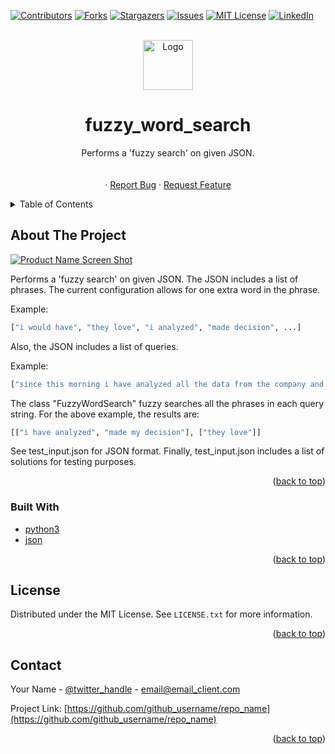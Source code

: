 <div id="top"></div>
<!--
*** Thanks for checking out the Best-README-Template. If you have a suggestion
*** that would make this better, please fork the repo and create a pull request
*** or simply open an issue with the tag "enhancement".
*** Don't forget to give the project a star!
*** Thanks again! Now go create something AMAZING! :D
-->



<!-- PROJECT SHIELDS -->
<!--
*** I'm using markdown "reference style" links for readability.
*** Reference links are enclosed in brackets [ ] instead of parentheses ( ).
*** See the bottom of this document for the declaration of the reference variables
*** for contributors-url, forks-url, etc. This is an optional, concise syntax you may use.
*** https://www.markdownguide.org/basic-syntax/#reference-style-links
-->
[![Contributors][contributors-shield]][contributors-url]
[![Forks][forks-shield]][forks-url]
[![Stargazers][stars-shield]][stars-url]
[![Issues][issues-shield]][issues-url]
[![MIT License][license-shield]][license-url]
[![LinkedIn][linkedin-shield]][linkedin-url]



<!-- PROJECT LOGO -->
<br />
<div align="center">
  <a href="https://github.com/github_username/repo_name">
    <img src="images/logo.png" alt="Logo" width="80" height="80">
  </a>

<h1 align="center">fuzzy_word_search</h1>

  <p align="center">
    Performs a 'fuzzy search' on given JSON.
    <br />
<!--     <a href="https://github.com/github_username/repo_name"><strong>Explore the docs »</strong></a> -->
    <br />
    <br />
<!--     <a href="https://github.com/github_username/repo_name">View Demo</a> -->
    ·
    <a href="https://github.com/dev-mike-del/fuzzy_word_search/issues">Report Bug</a>
    ·
    <a href="https://github.com/dev-mike-del/fuzzy_word_search/issues">Request Feature</a>
  </p>
</div>



<!-- TABLE OF CONTENTS -->
<details>
  <summary>Table of Contents</summary>
  <ol>
    <li>
      <a href="#about-the-project">About The Project</a>
      <ul>
        <li><a href="#built-with">Built With</a></li>
      </ul>
    </li>
    <li>
      <a href="#getting-started">Getting Started</a>
      <ul>
        <li><a href="#prerequisites">Prerequisites</a></li>
        <li><a href="#installation">Installation</a></li>
      </ul>
    </li>
    <li><a href="#usage">Usage</a></li>
    <li><a href="#roadmap">Roadmap</a></li>
    <li><a href="#contributing">Contributing</a></li>
    <li><a href="#license">License</a></li>
    <li><a href="#contact">Contact</a></li>
    <li><a href="#acknowledgments">Acknowledgments</a></li>
  </ol>
</details>



<!-- ABOUT THE PROJECT -->
## About The Project

[![Product Name Screen Shot][product-screenshot]](https://example.com)

Performs a 'fuzzy search' on given JSON. The JSON includes a list of phrases. The current configuration allows for one extra word in the phrase. 

Example:
```python
["i would have", "they love", "i analyzed", "made decision", ...]
```

Also, the JSON includes a list of queries.

Example:
```python
["since this morning i have analyzed all the data from the company and made my descision", "they love the idea"]
```

The class "FuzzyWordSearch" fuzzy searches all the phrases in each query string.
For the above example, the results are:
```python
[["i have analyzed", "made my decision"], ["they love"]]
```

See test_input.json for JSON format.
Finally, test_input.json includes a list of solutions for testing purposes. 

<p align="right">(<a href="#top">back to top</a>)</p>



### Built With

* [python3](https://docs.python.org/3.8/)
* [json](https://docs.python.org/3/library/json.html)

<p align="right">(<a href="#top">back to top</a>)</p>



<!-- GETTING STARTED -->
<!-- ## Getting Started

This is an example of how you may give instructions on setting up your project locally.
To get a local copy up and running follow these simple example steps.

### Prerequisites

This is an example of how to list things you need to use the software and how to install them.
* npm
  ```sh
  npm install npm@latest -g
  ```

### Installation

1. Get a free API Key at [https://example.com](https://example.com)
2. Clone the repo
   ```sh
   git clone https://github.com/github_username/repo_name.git
   ```
3. Install NPM packages
   ```sh
   npm install
   ```
4. Enter your API in `config.js`
   ```js
   const API_KEY = 'ENTER YOUR API';
   ```

<p align="right">(<a href="#top">back to top</a>)</p>
 -->


<!-- USAGE EXAMPLES -->
<!-- ## Usage

Use this space to show useful examples of how a project can be used. Additional screenshots, code examples and demos work well in this space. You may also link to more resources.

_For more examples, please refer to the [Documentation](https://example.com)_

<p align="right">(<a href="#top">back to top</a>)</p>
 -->


<!-- ROADMAP -->
<!-- ## Roadmap

- [ ] Feature 1
- [ ] Feature 2
- [ ] Feature 3
    - [ ] Nested Feature

See the [open issues](https://github.com/github_username/repo_name/issues) for a full list of proposed features (and known issues).

<p align="right">(<a href="#top">back to top</a>)</p>
 -->


<!-- CONTRIBUTING -->
<!-- ## Contributing

Contributions are what make the open source community such an amazing place to learn, inspire, and create. Any contributions you make are **greatly appreciated**.

If you have a suggestion that would make this better, please fork the repo and create a pull request. You can also simply open an issue with the tag "enhancement".
Don't forget to give the project a star! Thanks again!

1. Fork the Project
2. Create your Feature Branch (`git checkout -b feature/AmazingFeature`)
3. Commit your Changes (`git commit -m 'Add some AmazingFeature'`)
4. Push to the Branch (`git push origin feature/AmazingFeature`)
5. Open a Pull Request

<p align="right">(<a href="#top">back to top</a>)</p> -->



<!-- LICENSE -->
## License

Distributed under the MIT License. See `LICENSE.txt` for more information.

<p align="right">(<a href="#top">back to top</a>)</p>



<!-- CONTACT -->
## Contact

Your Name - [@twitter_handle](https://twitter.com/twitter_handle) - email@email_client.com

Project Link: [https://github.com/github_username/repo_name](https://github.com/github_username/repo_name)

<p align="right">(<a href="#top">back to top</a>)</p>



<!-- ACKNOWLEDGMENTS -->
<!-- ## Acknowledgments

* []()
* []()
* []()

<p align="right">(<a href="#top">back to top</a>)</p> -->



<!-- MARKDOWN LINKS & IMAGES -->
<!-- https://www.markdownguide.org/basic-syntax/#reference-style-links -->
[contributors-shield]: https://img.shields.io/github/contributors/dev-mike-del/fuzzy_word_search.svg?style=for-the-badge
[contributors-url]: https://github.com/dev-mike-del/fuzzy_word_search/graphs/contributors
[forks-shield]: https://img.shields.io/github/forks/dev-mike-del/fuzzy_word_search.svg?style=for-the-badge
[forks-url]: https://github.com/dev-mike-del/fuzzy_word_search/network/members
[stars-shield]: https://img.shields.io/github/stars/dev-mike-del/fuzzy_word_search.svg?style=for-the-badge
[stars-url]: https://github.com/dev-mike-del/fuzzy_word_search/stargazers
[issues-shield]: https://img.shields.io/github/issues/dev-mike-del/fuzzy_word_search.svg?style=for-the-badge
[issues-url]: https://github.com/dev-mike-del/fuzzy_word_search/issues
[license-shield]: https://img.shields.io/github/license/dev-mike-del/fuzzy_word_search.svg?style=for-the-badge
[license-url]: https://github.com/dev-mike-del/fuzzy_word_search/blob/main/LICENSE
[linkedin-shield]: https://img.shields.io/badge/-LinkedIn-black.svg?style=for-the-badge&logo=linkedin&colorB=555
[linkedin-url]: https://linkedin.com/in/mike-del
[product-screenshot]: images/screenshot.png
